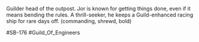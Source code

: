Guilder head of the outpost. Jor is known for getting things done, even if it means bending the rules. A thrill-seeker, he keeps a Guild-enhanced racing ship for rare days off. (commanding, shrewd, bold)

#SB-176
#Guild_Of_Engineers